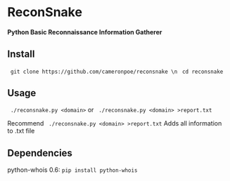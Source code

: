 # ReconSnake
#### Python Basic Reconnaissance Information Gatherer

## Install

` git clone https://github.com/cameronpoe/reconsnake \n`
` cd reconsnake`

## Usage

` ./reconsnake.py <domain>` or ` ./reconsnake.py <domain> >report.txt`

Recommend ` ./reconsnake.py <domain> >report.txt` Adds all information to .txt file

## Dependencies

python-whois 0.6: `pip install python-whois`
